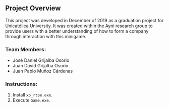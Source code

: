 ## Project Overview

This project was developed in December of 2019 as a graduation project for Unicatólica University. It was created within the Ayni research group to provide users with a better understanding of how to form a company through interaction with this minigame.

### Team Members:
- José Daniel Grijalba Osorio
- Juan David Grijalba Osorio
- Juan Pablo Muñoz Cárdenas

### Instructions:
1. Install `xp_rtpe.exe`.
2. Execute `Game.exe`.